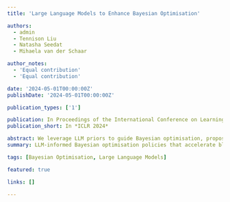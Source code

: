 ```yaml
---
title: 'Large Language Models to Enhance Bayesian Optimisation'

authors:
  - admin
  - Tennison Liu
  - Natasha Seedat
  - Mihaela van der Schaar

author_notes:
  - 'Equal contribution'
  - 'Equal contribution'

date: '2024-05-01T00:00:00Z'
publishDate: '2024-05-01T00:00:00Z'

publication_types: ['1']

publication: In Proceedings of the International Conference on Learning Representations (ICLR)
publication_short: In *ICLR 2024*

abstract: We leverage LLM priors to guide Bayesian optimisation, proposing query-efficient strategies that adapt natural language knowledge to black-box optimisation problems.
summary: LLM-informed Bayesian optimisation policies that accelerate black-box exploration.

tags: [Bayesian Optimisation, Large Language Models]

featured: true

links: []

---
```

